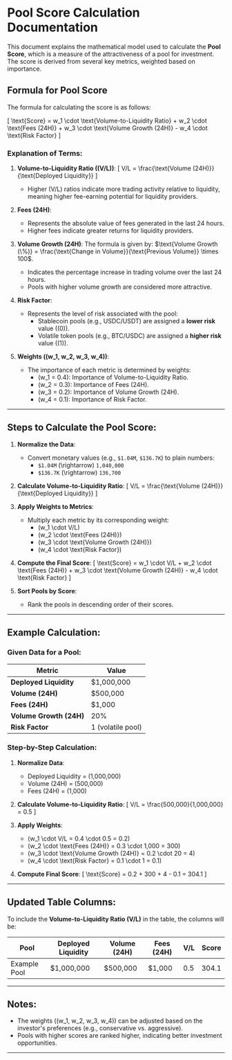 # Pool Score Calculation Documentation

This document explains the mathematical model used to calculate the **Pool Score**, which is a measure of the attractiveness of a pool for investment. The score is derived from several key metrics, weighted based on importance.

## Formula for Pool Score

The formula for calculating the score is as follows:

\[
\text{Score} = w_1 \cdot \text{Volume-to-Liquidity Ratio} + w_2 \cdot \text{Fees (24H)} + w_3 \cdot \text{Volume Growth (24H)} - w_4 \cdot \text{Risk Factor}
\]

### Explanation of Terms:
1. **Volume-to-Liquidity Ratio (\(V/L\))**:
   \[
   V/L = \frac{\text{Volume (24H)}}{\text{Deployed Liquidity}}
   \]
   - Higher \(V/L\) ratios indicate more trading activity relative to liquidity, meaning higher fee-earning potential for liquidity providers.

2. **Fees (24H)**:
   - Represents the absolute value of fees generated in the last 24 hours.
   - Higher fees indicate greater returns for liquidity providers.

3. **Volume Growth (24H)**:
   The formula is given by: $\text{Volume Growth (\%)} = \frac{\text{Change in Volume}}{\text{Previous Volume}} \times 100$.
   - Indicates the percentage increase in trading volume over the last 24 hours.
   - Pools with higher volume growth are considered more attractive.

4. **Risk Factor**:
   - Represents the level of risk associated with the pool:
     - Stablecoin pools (e.g., USDC/USDT) are assigned a **lower risk** value (\(0\)).
     - Volatile token pools (e.g., BTC/USDC) are assigned a **higher risk** value (\(1\)).

5. **Weights (\(w_1, w_2, w_3, w_4\))**:
   - The importance of each metric is determined by weights:
     - \(w_1 = 0.4\): Importance of Volume-to-Liquidity Ratio.
     - \(w_2 = 0.3\): Importance of Fees (24H).
     - \(w_3 = 0.2\): Importance of Volume Growth (24H).
     - \(w_4 = 0.1\): Importance of Risk Factor.

---

## Steps to Calculate the Pool Score:

1. **Normalize the Data**:
   - Convert monetary values (e.g., `$1.04M`, `$136.7K`) to plain numbers:
     - `$1.04M` \(\rightarrow\) `1,040,000`
     - `$136.7K` \(\rightarrow\) `136,700`

2. **Calculate Volume-to-Liquidity Ratio**:
   \[
   V/L = \frac{\text{Volume (24H)}}{\text{Deployed Liquidity}}
   \]

3. **Apply Weights to Metrics**:
   - Multiply each metric by its corresponding weight:
     - \(w_1 \cdot V/L\)
     - \(w_2 \cdot \text{Fees (24H)}\)
     - \(w_3 \cdot \text{Volume Growth (24H)}\)
     - \(w_4 \cdot \text{Risk Factor}\)

4. **Compute the Final Score**:
   \[
   \text{Score} = w_1 \cdot V/L + w_2 \cdot \text{Fees (24H)} + w_3 \cdot \text{Volume Growth (24H)} - w_4 \cdot \text{Risk Factor}
   \]

5. **Sort Pools by Score**:
   - Rank the pools in descending order of their scores.

---

## Example Calculation:

### Given Data for a Pool:
| Metric                | Value             |
|-----------------------|-------------------|
| **Deployed Liquidity** | $1,000,000       |
| **Volume (24H)**       | $500,000         |
| **Fees (24H)**         | $1,000           |
| **Volume Growth (24H)**| 20%              |
| **Risk Factor**        | 1 (volatile pool)|

### Step-by-Step Calculation:
1. **Normalize Data**:
   - Deployed Liquidity = \(1,000,000\)
   - Volume (24H) = \(500,000\)
   - Fees (24H) = \(1,000\)

2. **Calculate Volume-to-Liquidity Ratio**:
   \[
   V/L = \frac{500,000}{1,000,000} = 0.5
   \]

3. **Apply Weights**:
   - \(w_1 \cdot V/L = 0.4 \cdot 0.5 = 0.2\)
   - \(w_2 \cdot \text{Fees (24H)} = 0.3 \cdot 1,000 = 300\)
   - \(w_3 \cdot \text{Volume Growth (24H)} = 0.2 \cdot 20 = 4\)
   - \(w_4 \cdot \text{Risk Factor} = 0.1 \cdot 1 = 0.1\)

4. **Compute Final Score**:
   \[
   \text{Score} = 0.2 + 300 + 4 - 0.1 = 304.1
   \]

---

## Updated Table Columns:
To include the **Volume-to-Liquidity Ratio (V/L)** in the table, the columns will be:

| Pool          | Deployed Liquidity | Volume (24H) | Fees (24H) | V/L   | Score  |
|---------------|--------------------|--------------|------------|-------|--------|
| Example Pool  | $1,000,000         | $500,000     | $1,000     | 0.5   | 304.1  |

---

## Notes:
- The weights (\(w_1, w_2, w_3, w_4\)) can be adjusted based on the investor's preferences (e.g., conservative vs. aggressive).
- Pools with higher scores are ranked higher, indicating better investment opportunities.

---
